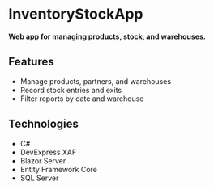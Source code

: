 # InventoryStockApp

**Web app for managing products, stock, and warehouses.**

## Features

- Manage products, partners, and warehouses
- Record stock entries and exits
- Filter reports by date and warehouse

## Technologies

- C#  
- DevExpress XAF
- Blazor Server
- Entity Framework Core  
- SQL Server
